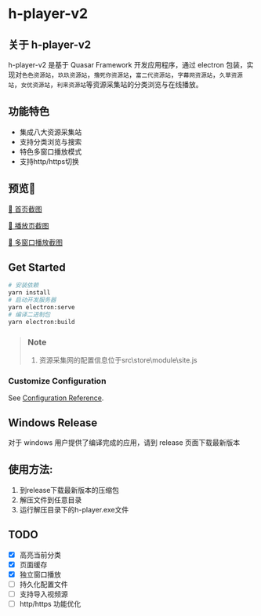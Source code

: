 # h-player-v2

## 关于 h-player-v2

h-player-v2 是基于 Quasar Framework 开发应用程序，通过 electron 包装，实现对`色色资源站`，`玖玖资源站`，`撸死你资源站`，`富二代资源站`，`字幕网资源站`，`久草资源站`，`女优资源站`，`利来资源站`等资源采集站的分类浏览与在线播放。

## 功能特色

+ 集成八大资源采集站
+ 支持分类浏览与搜索
+ 特色多窗口播放模式
+ 支持http/https切换

## 预览🔞

<a  target="_blank" href ="https://raw.githubusercontent.com/ZyqGitHub1/h-player-v2/master/screenshot/screenshot-list.png">🔞 首页截图</a>

<a  target="_blank" href ="https://raw.githubusercontent.com/ZyqGitHub1/h-player-v2/master/public/avbook/screenshot-mini.png">🔞 播放页截图</a>

<a  target="_blank" href ="https://raw.githubusercontent.com/ZyqGitHub1/h-player-v2/master/public/avbook/screenshot-video.png">🔞 多窗口播放截图</a>

## Get Started

```bash
# 安装依赖
yarn install
# 启动开发服务器
yarn electron:serve
# 编译二进制包
yarn electron:build
```

> ### Note
>
> 1. 资源采集网的配置信息位于src\store\module\site.js

### Customize Configuration

See [Configuration Reference](https://quasar.dev/quasar-cli/quasar-conf-js).

## Windows Release

对于 windows 用户提供了编译完成的应用，请到 release 页面下载最新版本

## 使用方法:

1. 到release下载最新版本的压缩包
2. 解压文件到任意目录
3. 运行解压目录下的h-player.exe文件

## TODO

- [x] 高亮当前分类
- [x] 页面缓存
- [x] 独立窗口播放
- [ ] 持久化配置文件
- [ ] 支持导入视频源
- [ ] http/https 功能优化
